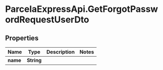 # ParcelaExpressApi.GetForgotPasswordRequestUserDto

## Properties
Name | Type | Description | Notes
------------ | ------------- | ------------- | -------------
**name** | **String** |  | 
